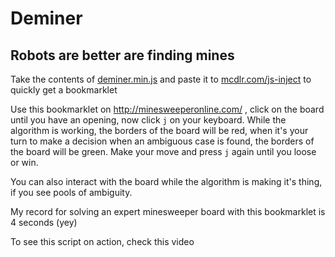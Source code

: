 # Deminer
## Robots are better are finding mines

Take the contents of [deminer.min.js](https://github.com/DrummerHead/deminer/blob/master/deminer.min.js) and paste it to [mcdlr.com/js-inject](http://mcdlr.com/js-inject/) to quickly get a bookmarklet

Use this bookmarklet on http://minesweeperonline.com/ , click on the board until you have an opening, now click `j` on your keyboard. While the algorithm is working, the borders of the board will be red, when it's your turn to make a decision when an ambiguous case is found, the borders of the board will be green. Make your move and press `j` again until you loose or win.

You can also interact with the board while the algorithm is making it's thing, if you see pools of ambiguity.

My record for solving an expert minesweeper board with this bookmarklet is 4 seconds (yey)

To see this script on action, check this video
